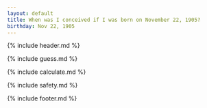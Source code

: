 ```yaml
---
layout: default
title: When was I conceived if I was born on November 22, 1905?
birthday: Nov 22, 1905
---
```


{% include header.md %}

{% include guess.md %}

{% include calculate.md %}

{% include safety.md %}

{% include footer.md %}




